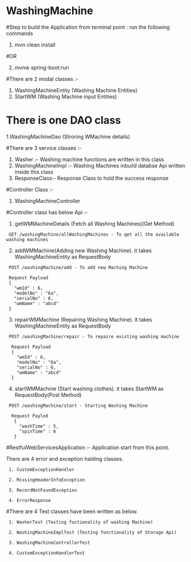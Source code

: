 # WashingMachine

 #Step to build the Application
  from terminal point : run the following commands
   1. mvn clean install
   
   #OR
   
   2. mvnw spring-boot:run

#There are 2 modal classes :-
  1. WashingMachineEntity (Washing Machine Entities)
  2. StartWM (Washing Machine input Entities)
  
# There is one DAO class

  1.WashingMachineDao (Stroring WMachine details)
  
#There are 3 service classes :-
  1. Washer :- Washing machine functions are written in this class
  2. WashingMachineImpl :- Washing Machines inbuild databse Api written inside this class
  3. ResponseClass:- Response Class to hold the success response
  
#Controller Class :-

  1. WashingMachineController
  
#Controller class has below Api :-

   1. getWMMachineDetails (Fetch all Washing Machines)(Get Method)
  
     GET /washingMachine/allWachingMachines - To get all the available washing machines
     
   2. addWMMachine(Adding new Washing Machine). it takes WashingMachineEntity as RequestBody
  
     POST /washingMachine/add - To add new Maching Machine
     
     Request Payload
     {
       "wmId" : 6,
       "modelNo" : "6a",
       "serialNo" : 6,
       "wmName" : "abcd"
     }
     
   3. repairWMMachine (Repairing Washing Machine). it takes WashingMachineEntity as RequestBody
  
     POST /washingMachine/repair - To repaire existing washing machine
     
      Request Payload
      {
        "wmId" : 6,
        "modelNo" : "6a",
        "serialNo" : 6,
        "wmName" : "abcd"
      }
     
   4. startWMMachine (Start washing clothes). it takes StartWM as RequestBody(Post Method)
  
     POST /washingMachine/start - Starting Washing Machine
     
      Request Paylod
       {
         "washTime" : 5,
         "spinTime" : 6
       }
     
#RestfulWebServicesApplication :- Application start from this point.

 There are 4 error and exception halding classes.
 
     1. CustomExceptionHandler
   
     2. MissingHeaderInfoException
   
     3. RecordNotFoundException
   
     4. ErrorResponse
   
#There are 4 Test classes have been written as below.

     1. WasherTest (Testing fuctionality of washing Machine)
   
     2. WashingMachineImplTest (Testing functionality of Storage Api)
   
     3. WashingMachineControllerTest
   
     4. CustomExceptionHandlerTest
 
